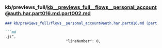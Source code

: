 ### kb/previews_full/kb__previews_full__flows__personal_account@auth.har.part016.md.part002.md

```md
### kb/previews_full/flows__personal_account@auth.har.part016.md (part 002)

```md
.js",
                            "lineNumber": 0,
    
```

```

```

